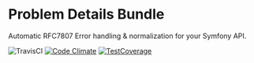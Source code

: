 Problem Details Bundle
======================

Automatic RFC7807 Error handling & normalization for your Symfony API.

![TravisCI](https://travis-ci.org/mnavarrocarter/problem-details-bundle.svg?branch=master)
[![Code Climate](https://codeclimate.com/github/mnavarrocarter/problem-details-bundle/badges/gpa.svg)](https://codeclimate.com/github/mnavarrocarter/RestBundle)
[![TestCoverage](https://codeclimate.com/github/mnavarrocarter/problem-details-bundle/badges/coverage.svg)](https://codeclimate.com/github/mnavarrocarter/RestBundle)

